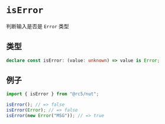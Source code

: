# `isError`

判断输入是否是 `Error` 类型

## 类型

```ts
declare const isError: (value: unknown) => value is Error;
```

## 例子

```ts
import { isError } from "@rc5/nut";

isError(); // => false
isError(Error); // => false
isError(new Error("MSG")); // => true
```
